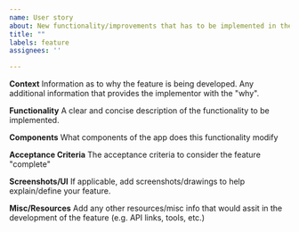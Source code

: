 ```yaml
---
name: User story
about: New functionality/improvements that has to be implemented in the existing product
title: ""
labels: feature
assignees: ''

---
```


**Context**
Information as to why the feature is being developed. Any additional information that provides the implementor with the "why".

**Functionality**
A clear and concise description of the functionality to be implemented.

**Components**
What components of the app does this functionality modify

**Acceptance Criteria**
The acceptance criteria to consider the feature "complete"

**Screenshots/UI**
If applicable, add screenshots/drawings to help explain/define your feature.

**Misc/Resources**
Add any other resources/misc info that would assit in the development of the feature (e.g. API links, tools, etc.)
